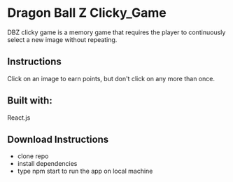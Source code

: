 # Dragon Ball Z Clicky_Game

DBZ clicky game is a memory game that requires the player to continuously select a new image without repeating. 

## Instructions 
Click on an image to earn points, but don't click on any more than once. 

## Built with:
React.js 

## Download Instructions 
* clone repo
* install dependencies 
* type npm start to run the app on local machine 
